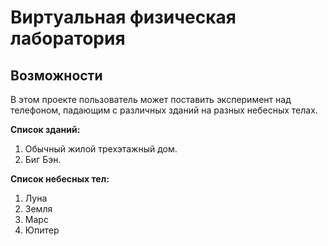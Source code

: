 # Виртуальная физическая лаборатория
## Возможности
В этом проекте пользователь может поставить эксперимент над телефоном, падающим с различных зданий на разных небесных телах.

**Список зданий:**
1. Обычный жилой трехэтажный дом.
2. Биг Бэн.

**Список небесных тел:**
1. Луна
2. Земля
3. Марс
4. Юпитер
 
